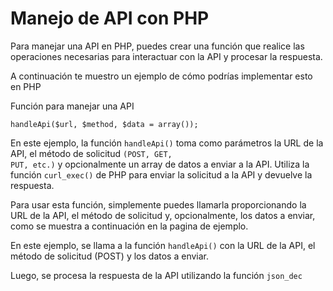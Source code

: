 # Manejo de API con PHP
Para manejar una API en PHP, puedes crear una función que realice las operaciones necesarias para interactuar con la API y procesar la respuesta.

A continuación te muestro un ejemplo de cómo podrías implementar esto en PHP

Función para manejar una API

<code>handleApi($url, $method, $data = array());</code>

En este ejemplo, la función <code>handleApi()</code> toma como parámetros la URL de la API, el método de solicitud <code>(POST, GET, PUT, etc.)</code> y opcionalmente un array de datos a enviar a la API. Utiliza la función <code>curl_exec()</code> de PHP para enviar la solicitud a la API y devuelve la respuesta.

Para usar esta función, simplemente puedes llamarla proporcionando la URL de la API, el método de solicitud y, opcionalmente, los datos a enviar, como se muestra a continuación en la pagina de ejemplo.

En este ejemplo, se llama a la función <code>handleApi()</code> con la URL de la API, el método de solicitud (POST) y los datos a enviar. 

Luego, se procesa la respuesta de la API utilizando la función <code>json_dec</code>

